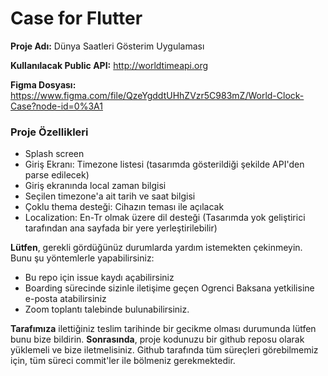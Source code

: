 # Case for Flutter

**Proje Adı:** Dünya Saatleri Gösterim Uygulaması

**Kullanılacak Public API:** http://worldtimeapi.org

**Figma Dosyası:** https://www.figma.com/file/QzeYgddtUHhZVzr5C983mZ/World-Clock-Case?node-id=0%3A1

### Proje Özellikleri

- Splash screen
- Giriş Ekranı: Timezone listesi (tasarımda gösterildiği şekilde API'den parse edilecek)
- Giriş ekranında local zaman bilgisi
- Seçilen timezone'a ait tarih ve saat bilgisi
- Çoklu thema desteği: Cihazın teması ile açılacak
- Localization: En-Tr olmak üzere dil desteği (Tasarımda yok geliştirici tarafından ana sayfada bir yere yerleştirilebilir)


**Lütfen**, gerekli gördüğünüz durumlarda yardım istemekten çekinmeyin.
Bunu şu yöntemlerle yapabilirsiniz:
- Bu repo için issue kaydı açabilirsiniz
- Boarding sürecinde sizinle iletişime geçen Ogrenci Baksana yetkilisine e-posta atabilirsiniz
- Zoom toplantı talebinde bulunabilirsiniz.

**Tarafımıza** ilettiğiniz teslim tarihinde bir gecikme olması durumunda lütfen bunu bize bildirin.
**Sonrasında**, proje kodunuzu bir github reposu olarak yüklemeli ve bize iletmelisiniz.
Github tarafında tüm süreçleri görebilmemiz için, tüm süreci commit'ler ile bölmeniz gerekmektedir.